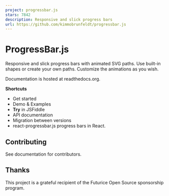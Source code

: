 ```yaml
---
project: progressbar.js
stars: 7842
description: Responsive and slick progress bars 
url: https://github.com/kimmobrunfeldt/progressbar.js
---
```


ProgressBar.js
==============

  

  

Responsive and slick progress bars with animated SVG paths. Use built-in shapes or create your own paths. Customize the animations as you wish.

Documentation is hosted at readthedocs.org.

**Shortcuts**

-   Get started
-   Demo & Examples
-   **Try** in JSFiddle
-   API documentation
-   Migration between versions
-   react-progressbar.js progress bars in React.

Contributing
------------

See documentation for contributors.

Thanks
------

This project is a grateful recipient of the Futurice Open Source sponsorship program.
